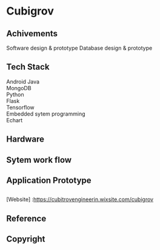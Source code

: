 # Cubigrov
## Achivements
Software design & prototype
Database design & prototype

## Tech Stack
Android Java  
MongoDB  
Python   
Flask  
Tensorflow  
Embedded sytem programming  
Echart  

## Hardware

## Sytem work flow

## Application Prototype

##
[Website] :https://cubitrovengineerin.wixsite.com/cubigrov

## Reference

## Copyright


 

